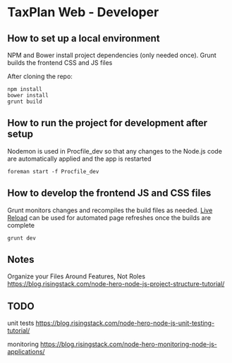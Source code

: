 # TaxPlan Web - Developer #

## How to set up a local environment ##

NPM and Bower install project dependencies (only needed once).  Grunt builds the frontend CSS and JS files

After cloning the repo:
```
npm install
bower install
grunt build
```

## How to run the project for development after setup ##

Nodemon is used in Procfile_dev so that any changes to the Node.js code are automatically applied and the app is restarted
```
foreman start -f Procfile_dev
```

## How to develop the frontend JS and CSS files ##

Grunt monitors changes and recompiles the build files as needed.  [Live Reload](https://chrome.google.com/webstore/detail/livereload/jnihajbhpnppcggbcgedagnkighmdlei?hl=en) can be used for automated page refreshes once the builds are complete
```
grunt dev
```

## Notes ##

Organize your Files Around Features, Not Roles 
https://blog.risingstack.com/node-hero-node-js-project-structure-tutorial/

## TODO ##

unit tests
https://blog.risingstack.com/node-hero-node-js-unit-testing-tutorial/

monitoring
https://blog.risingstack.com/node-hero-monitoring-node-js-applications/